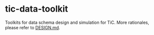 # tic-data-toolkit

Toolkits for data schema design and simulation for TiC. More rationales, please refer to [DESIGN.md](docs/DESIGN.md).